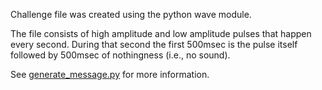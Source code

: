 Challenge file was created using the python wave module.

The file consists of high amplitude and low amplitude pulses that happen every second. During that second the first 500msec is the pulse itself followed by 500msec of nothingness (i.e., no sound).

See [generate_message.py](generate_message.py) for more information.